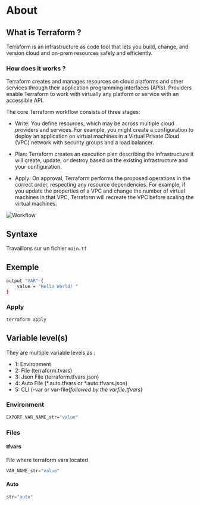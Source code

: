 # About

## What is Terraform ?

Terraform is an infrastructure as code tool that lets you build, change, and version cloud and on-prem resources safely and efficiently.

### How does it works ?

Terraform creates and manages resources on cloud platforms and other services through their application programming interfaces (APIs). Providers enable Terraform to work with virtually any platform or service with an accessible API.

The core Terraform workflow consists of three stages:

- Write: You define resources, which may be across multiple cloud providers and services. For example, you might create a configuration to deploy an application on virtual machines in a Virtual Private Cloud (VPC) network with security groups and a load balancer.

- Plan: Terraform creates an execution plan describing the infrastructure it will create, update, or destroy based on the existing infrastructure and your configuration.

- Apply: On approval, Terraform performs the proposed operations in the correct order, respecting any resource dependencies. For example, if you update the properties of a VPC and change the number of virtual machines in that VPC, Terraform will recreate the VPC before scaling the virtual machines.

![Workflow](resources/terraform-processe.png)

## Syntaxe

Travaillons sur un fichier ``main.tf``

## Exemple

```bash
output "VAR" {
    value = "Hello World! "
}
```

### Apply

```bash
terraform apply
```

## Variable level(s)

They are multiple variable levels as :

- 1: Environment
- 2: File (terraform.tvars)
- 3: Json File (terraform.tfvars.json)
- 4: Auto File (\*.auto.tfvars or \*.auto.tfvars.json)
- 5: CLI (-var or var-file(*followed by the varfile.tfvars*)

### Environment

```bash
EXPORT VAR_NAME_str="value"
```

### Files

#### tfvars

File where terraform vars located

```terraform
VAR_NAME_str="value"
```

#### Auto

```terraform title="File: file.auto.tfvars"
str="auto"
```
